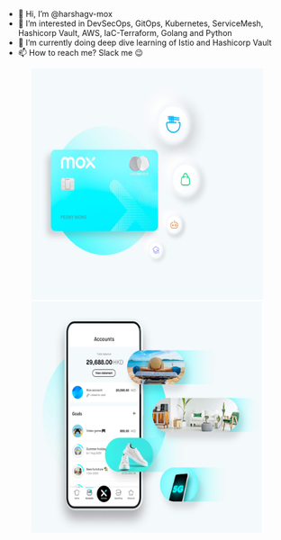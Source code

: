 - 👋 Hi, I’m @harshagv-mox
- 👀 I’m interested in DevSecOps, GitOps, Kubernetes, ServiceMesh, Hashicorp Vault, AWS, IaC-Terraform, Golang and Python 
- 🌱 I’m currently doing deep dive learning of Istio and Hashicorp Vault
- 📫 How to reach me? Slack me 😉

<!---
harshagv-mox/harshagv-mox is a ✨ special ✨ repository because its `README.md` (this file) appears on your GitHub profile.
You can click the Preview link to take a look at your changes.

![alt-text-1](imgs/Homepage_Desktop_IMG_01.jpeg "mox-mobileapp") ![alt-text-2](imgs/Applepay_Googlepay_Desktop_IMG.jpeg "mox-card")

--->

<p align="center">
  <img width="411" height="411" src="https://github.com/harshagv-mox/harshagv-mox/blob/main/imgs/Applepay_Googlepay_Desktop_IMG.jpeg">
  <img width="411" height="411" src="https://github.com/harshagv-mox/harshagv-mox/blob/main/imgs/Homepage_Desktop_IMG_01.jpeg">
</p>
